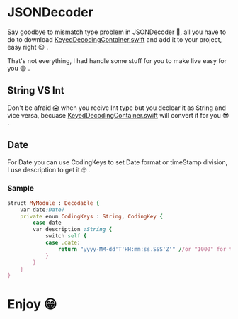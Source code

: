 
# JSONDecoder

Say goodbye to mismatch type problem in JSONDecoder 🎉, all you have to do to download [KeyedDecodingContainer.swift](https://github.com/fadizant/JSONDecoder/raw/master/KeyedDecodingContainer.swift) and add it to your project, easy right 😉 .

That's not everything, I had handle some stuff for you to make live easy for you 😄 .

## String VS Int
Don't be afraid 😱 when you recive Int type but you declear it as String and vice versa, becuase [KeyedDecodingContainer.swift](https://github.com/fadizant/JSONDecoder/raw/master/KeyedDecodingContainer.swift) will convert it for you 😎 .

## Date
For Date you can use CodingKeys to set Date format or timeStamp division, I use description to get it 🤓 .

### Sample
```ruby
struct MyModule : Decodable {
    var date:Date?
    private enum CodingKeys : String, CodingKey {
        case date
        var description :String {
            switch self {
            case .date:
                return "yyyy-MM-dd'T'HH:mm:ss.SSS'Z'" //or "1000" for timeStamp in millisecond 
            }
        }
    }
}
```

# Enjoy 😁
